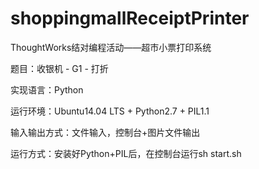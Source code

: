 # shoppingmallReceiptPrinter
ThoughtWorks结对编程活动——超市小票打印系统

题目：收银机 - G1 - 打折

实现语言：Python

运行环境：Ubuntu14.04 LTS + Python2.7 + PIL1.1

输入输出方式：文件输入，控制台+图片文件输出

运行方式：安装好Python+PIL后，在控制台运行sh start.sh
